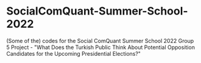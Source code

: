 # SocialComQuant-Summer-School-2022
(Some of the) codes for the Social ComQuant Summer School 2022 Group 5 Project - "What Does the Turkish Public Think About Potential Opposition Candidates for the Upcoming Presidential Elections?"
